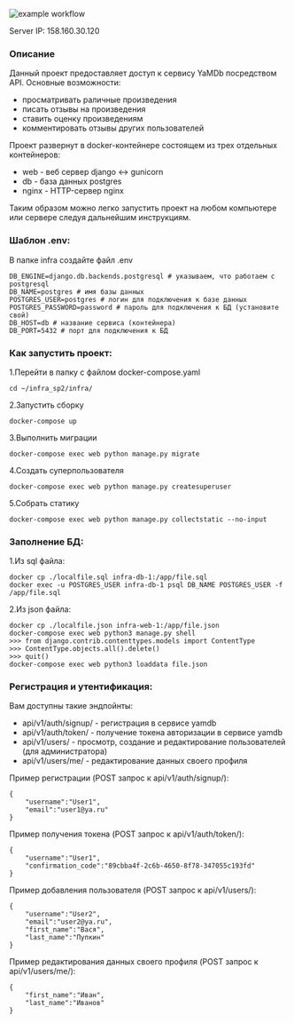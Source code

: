 ![example workflow](https://github.com/dosuzer/yamdb_final/actions/workflows/yamdb_workflow.yml/badge.svg)

Server IP:  158.160.30.120

### Описание
Данный проект предоставляет доступ к сервису YaMDb посредством API. 
Основные возможности:
- просматривать раличные произведения
- писать отзывы на произведения
- ставить оценку произведениям
- комментировать отзывы других пользователей

Проект развернут в docker-контейнере состоящем из трех отдельных контейнеров:
- web - веб сервер django <-> gunicorn
- db - база данных postgres
- nginx - HTTP-сервер nginx

Таким образом можно легко запустить проект на любом компьютере или сервере следуя дальнейшим инструкциям. 

### Шаблон .env:
В папке infra создайте файл .env
```
DB_ENGINE=django.db.backends.postgresql # указываем, что работаем с postgresql
DB_NAME=postgres # имя базы данных
POSTGRES_USER=postgres # логин для подключения к базе данных
POSTGRES_PASSWORD=password # пароль для подключения к БД (установите свой)
DB_HOST=db # название сервиса (контейнера)
DB_PORT=5432 # порт для подключения к БД
```

### Как запустить проект:

1.Перейти в папку с файлом docker-compose.yaml
```
cd ~/infra_sp2/infra/
```
2.Запустить сборку
```
docker-compose up
```
3.Выполнить миграции
```
docker-compose exec web python manage.py migrate
```
4.Создать суперпользователя
```
docker-compose exec web python manage.py createsuperuser
```
5.Собрать статику
```
docker-compose exec web python manage.py collectstatic --no-input
```

### Заполнение БД:
1.Из sql файла:
```
docker cp ./localfile.sql infra-db-1:/app/file.sql
docker exec -u POSTGRES_USER infra-db-1 psql DB_NAME POSTGRES_USER -f /app/file.sql
```
2.Из json файла:
```
docker cp ./localfile.json infra-web-1:/app/file.json
docker-compose exec web python3 manage.py shell
>>> from django.contrib.contenttypes.models import ContentType
>>> ContentType.objects.all().delete()
>>> quit()
docker-compose exec web python3 loaddata file.json
```

### Регистрация и утентификация:
Вам доступны такие эндпойнты:
- api/v1/auth/signup/ - регистрация в сервисе yamdb
- api/v1/auth/token/ - получение токена авторизации в сервисе yamdb
- api/v1/users/ - просмотр, создание и редактирование пользователей (для администратора)
- api/v1/users/me/ - редактирование данных своего профиля

Пример регистрации (POST запрос к api/v1/auth/signup/):
```
{
    "username":"User1",
    "email":"user1@ya.ru"
}
```
Пример получения токена (POST запрос к api/v1/auth/token/):
```
{
    "username":"User1",
    "confirmation_code":"89cbba4f-2c6b-4650-8f78-347055c193fd"
}
```
Пример добавления пользователя (POST запрос к api/v1/users/):
```
{
    "username":"User2",
    "email":"user2@ya.ru",
    "first_name":"Вася",
    "last_name":"Пупкин"
}
```
Пример редактирования данных своего профиля (POST запрос к api/v1/users/me/):
```
{
    "first_name":"Иван",
    "last_name":"Иванов"
}
```

